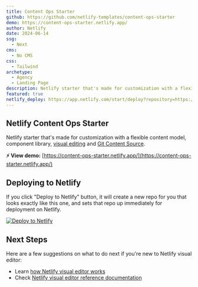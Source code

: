 ```yaml
---
title: Content Ops Starter
github: https://github.com/netlify-templates/content-ops-starter
demo: https://content-ops-starter.netlify.app/
author: Netlify
date: 2024-06-14
ssg:
  - Next
cms:
  - No CMS
css:
  - Tailwind 
archetype:
  - Agency
  - Landing Page
description: Netlify starter that's made for customization with a flexible content model, component library, visual editing and Git Content Source.
featured: true
netlify_deploy: https://app.netlify.com/start/deploy?repository=https://github.com/netlify-templates/content-ops-starter
---
```


## Netlify Content Ops Starter 

Netlify starter that's made for customization with a flexible content model, component library, [visual editing](https://docs.netlify.com/visual-editor/overview/) and [Git Content Source](https://docs.netlify.com/create/content-sources/git/).

**⚡ View demo:** [https://content-ops-starter.netlify.app/](https://content-ops-starter.netlify.app/)

## Deploying to Netlify

If you click "Deploy to Netlify" button, it will create a new repo for you that looks exactly like this one, and sets that repo up immediately for deployment on Netlify.

[![Deploy to Netlify](https://www.netlify.com/img/deploy/button.svg)](https://app.netlify.com/start/deploy?repository=https://github.com/netlify-templates/content-ops-starter)

## Next Steps

Here are a few suggestions on what to do next if you're new to Netlify visual editor:

- Learn [how Netlify visual editor works](https://docs.netlify.com/create/concepts/how-create-works/)
- Check [Netlify visual editor reference documentation](https://visual-editor-reference.netlify.com/)

